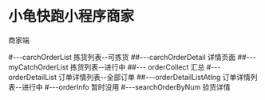 # 小龟快跑小程序商家
商家端

#---carchOrderList 拣货列表--可拣货
    ##---carchOrderDetail 详情页面
    ##--- myCatchOrderList 拣货列表--进行中
    ##--- orderCollect 汇总
#---orderDetailList 订单详情列表--全部订单
    ##---orderDetailListAtIng  订单详情列表--进行中
#---orderInfo  暂时没用
#---searchOrderByNum  验货详情


